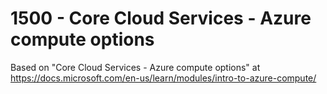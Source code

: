 # 1500 - Core Cloud Services - Azure compute options

Based on "Core Cloud Services - Azure compute options" at https://docs.microsoft.com/en-us/learn/modules/intro-to-azure-compute/
